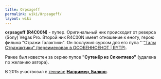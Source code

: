 ```yaml
---
title: Orpsageff
permalink: wiki/Orpsageff/
layout: wiki
---
```


**orpsageff (R4C00N)** - пупер. Оригинальный ник происходит от реверса
(Sony) Vegas Pro. Второй ник R4C00N имеет отношение к еноту, герою
фильма "Стражи Галактики". Он послужил сурсом для его пупа '''["Галы
Стражактики" (переименован в ОСОБЕННОЕНОТ \|
RYTP)](https://www.youtube.com/watch?v=bbzk4P_mCpo).

Ранее был известен за серию пупов **"Сутенёр из Слюнтяево"** (удалена по
желанию автора).

В 2015 участвовал в [теннисе](Термины#Т "wikilink") **[Например,
Балкон](Например,_Балкон "wikilink")**.
